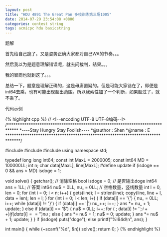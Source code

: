 ```yaml
---
layout: post
title: "HDU 4891 The Great Pan 多校训练第三场1005"
date: 2014-07-29 23:54:08 +0800
categories: contest string
tags: acmicpc hdu basicstring
---
```

题解

首先给自己跪了。又是姿势正确大家都对自己WA的节奏。。。

然后我以为是题意理解错误呢，就去问裁判，结果。。。

我的智商也就到这了。。。

总结一下，题意是理解正确的，这是毋庸置疑的。但是可能大家错在了，即便是int64去乘，也有可能出现超出范围。所以我索性加了一个判断，如果超过了，就不乘了。

代码示例

{% highlight cpp %}
// <!--encoding UTF-8 UTF-8编码--!>
/*****************************************************************************
*----Stay Hungry Stay Foolish----
*@author    :   Shen
*@name      :   E
******************************************************************************/

#include <cstdio>
#include <cstring>
#include <algorithm>
using namespace std;

typedef long long int64;
const int MaxL = 2000005;
const int64 MD = 100000LL;
int n;
char data[MaxL], line[MaxL];
#define update if (isdoge == 0 && ans > MD) isdoge = 1;

void solve()
{
    getchar();                  // 消除空格
    bool isdoge = 0;            // 是否输出doge
    int64 ans = 1LL;            // 答案
    int64 nu$ = 0LL, nu_ = 0LL; // 空格数量，竖线数量
    int l = 0, len = 0;
    for (int i = 0; i < n; i++)
    {
        gets(line); l = strlen(line);
        copy(line, line + l, data + len);
        len  = l;
    }
    for (int i = 0; i < len; i+)
    {
        if (data[i] == '{')
        {
            nu_ = 0LL; i++;
            while (data[i] != '}') { if (data[i] == '|') nu_++; i++; }
            ans *= nu_ + 1; update;
        }
        else if (data[i] == '$')
        {
            nu$ = 0LL; i++;
            for ( ; data[i] != '$'; i++)
                if (data[i] == ' ') nu$  ;
                else { ans *= nu$ + 1; nu$ = 0; update; }
            ans *= nu$ + 1; update;
        }
    }
    if (isdoge) puts("doge");
    else printf("%I64d\n", ans);
}

int main()
{
    while (~scanf("%d", &n)) solve();
    return 0;
}
{% endhighlight %}
